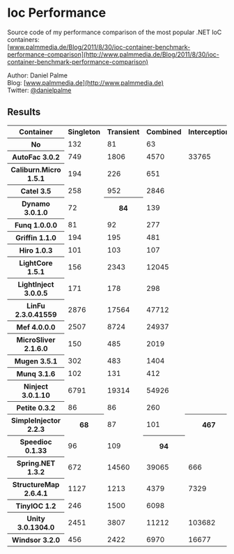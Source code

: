 Ioc Performance
===============

Source code of my performance comparison of the most popular .NET IoC containers:  
[www.palmmedia.de/Blog/2011/8/30/ioc-container-benchmark-performance-comparison](http://www.palmmedia.de/Blog/2011/8/30/ioc-container-benchmark-performance-comparison)

Author: Daniel Palme  
Blog: [www.palmmedia.de](http://www.palmmedia.de)  
Twitter: [@danielpalme](http://twitter.com/danielpalme)  

Results
-------
<table>
<tr><th>Container</th><th>Singleton</th><th>Transient</th><th>Combined</th><th>Interception</th></tr>
<tr><th>No</th><td>132</td><td>81</td><td>63</td><td></td></tr>
<tr><th>AutoFac 3.0.2</th><td>749</td><td>1806</td><td>4570</td><td>33765</td></tr>
<tr><th>Caliburn.Micro 1.5.1</th><td>194</td><td>226</td><td>651</td><td></td></tr>
<tr><th>Catel 3.5</th><td>258</td><td>952</td><td>2846</td><td></td></tr>
<tr><th>Dynamo 3.0.1.0</th><td>72</td><th>84</th><td>139</td><td></td></tr>
<tr><th>Funq 1.0.0.0</th><td>81</td><td>92</td><td>277</td><td></td></tr>
<tr><th>Griffin 1.1.0</th><td>194</td><td>195</td><td>481</td><td></td></tr>
<tr><th>Hiro 1.0.3</th><td>101</td><td>103</td><td>107</td><td></td></tr>
<tr><th>LightCore 1.5.1</th><td>156</td><td>2343</td><td>12045</td><td></td></tr>
<tr><th>LightInject 3.0.0.5</th><td>171</td><td>178</td><td>298</td><td></td></tr>
<tr><th>LinFu 2.3.0.41559</th><td>2876</td><td>17564</td><td>47712</td><td></td></tr>
<tr><th>Mef 4.0.0.0</th><td>2507</td><td>8724</td><td>24937</td><td></td></tr>
<tr><th>MicroSliver 2.1.6.0</th><td>150</td><td>485</td><td>2019</td><td></td></tr>
<tr><th>Mugen 3.5.1</th><td>302</td><td>483</td><td>1404</td><td></td></tr>
<tr><th>Munq 3.1.6</th><td>102</td><td>131</td><td>412</td><td></td></tr>
<tr><th>Ninject 3.0.1.10</th><td>6791</td><td>19314</td><td>54926</td><td></td></tr>
<tr><th>Petite 0.3.2</th><td>86</td><td>86</td><td>260</td><td></td></tr>
<tr><th>SimpleInjector 2.2.3</th><th>68</th><td>87</td><td>101</td><th>467</th></tr>
<tr><th>Speedioc 0.1.33</th><td>96</td><td>109</td><th>94</th><td></td></tr>
<tr><th>Spring.NET 1.3.2</th><td>672</td><td>14560</td><td>39065</td><td>666</td></tr>
<tr><th>StructureMap 2.6.4.1</th><td>1127</td><td>1213</td><td>4379</td><td>7329</td></tr>
<tr><th>TinyIOC 1.2</th><td>246</td><td>1500</td><td>6098</td><td></td></tr>
<tr><th>Unity 3.0.1304.0</th><td>2451</td><td>3807</td><td>11212</td><td>103682</td></tr>
<tr><th>Windsor 3.2.0</th><td>456</td><td>2422</td><td>6970</td><td>16677</td></tr>
</table>
